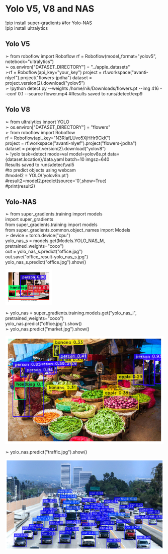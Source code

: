 # Yolo V5, V8 and NAS

<div>!pip install super-gradients #for Yolo-NAS</div>
<div>!pip install ultralytics</div>

## Yolo V5

<div>➢ from roboflow import Roboflow
rf = Roboflow(model_format="yolov5", notebook="ultralytics")</div>
<div>➢ os.environ["DATASET_DIRECTORY"] = "../apple_datasets"</div>
<div>➢rf = Roboflow(api_key="your_key")
project = rf.workspace("avanti-nlyef").project("flowers-jpdha")
dataset = project.version(2).download("yolov5")</div>
<div>➢ !python detect.py --weights /home/nik/Downloads/flowers.pt --img 416 --conf 0.1 --source flower.mp4
#Results saved to runs/detect/exp9</div>

## Yolo V8

<div>➢ from ultralytics import YOLO</div>
<div>➢ os.environ["DATASET_DIRECTORY"] = "flowers"</div>
<div>➢ from roboflow import Roboflow</div>
<div>rf = Roboflow(api_key="N3RIafLUvo5XjHHr9CkK")</div>
<div>project = rf.workspace("avanti-nlyef").project("flowers-jpdha")</div>
<div>dataset = project.version(2).download("yolov8")</div>
<div>➢ !yolo task=detect mode=val model=yolov8s.pt data={dataset.location}/data.yaml batch=10 imgsz=640</div>
<div>Results saved to runs\detect\val5</div>
<div>
  
</div>
<div>#to predict objects using webcam</div>
<div>#model2 = YOLO('yolov8n.pt')</div>
<div>#result2=model2.predict(source='0',show=True)</div>
<div>#print(result2)</div>

## Yolo-NAS

<div>➢ from super_gradients.training import models</div>
<div>import super_gradients</div>
<div>from super_gradients.training import models</div>
<div>from super_gradients.common.object_names import Models</div>
<div>➢ device = torch.device("cpu")</div>
<div>yolo_nas_s = models.get(Models.YOLO_NAS_M, pretrained_weights="coco")</div>
<div>out = yolo_nas_s.predict("office.jpg")</div>
<div>out.save("office_result-yolo_nas_s.jpg")</div>
<div>yolo_nas_s.predict("office.jpg").show()</div>

![off](https://github.com/AvantiBuche/Yolo_V5_V8_NAS/blob/0d3ec993a6c8855fe8d564d07e540c16a48eb0f9/off.png)


<div>➢ yolo_nas = super_gradients.training.models.get("yolo_nas_l", pretrained_weights="coco")</div>
<div>yolo_nas.predict("office.jpg").show()</div>
<div>➢ yolo_nas.predict("market.jpg").show()</div>

![mar](https://github.com/AvantiBuche/Yolo_V5_V8_NAS/blob/0d3ec993a6c8855fe8d564d07e540c16a48eb0f9/mar.png)


<div>➢ yolo_nas.predict("traffic.jpg").show()</div>

![tra](https://github.com/AvantiBuche/Yolo_V5_V8_NAS/blob/0d3ec993a6c8855fe8d564d07e540c16a48eb0f9/tra.png)

